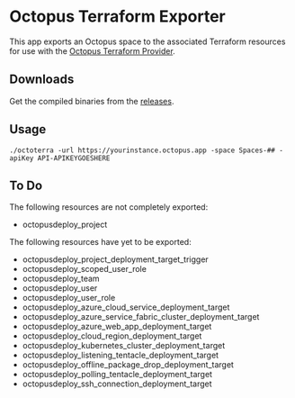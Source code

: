 # Octopus Terraform Exporter

This app exports an Octopus space to the associated Terraform resources for use with the 
[Octopus Terraform Provider](https://registry.terraform.io/providers/OctopusDeployLabs/octopusdeploy).

## Downloads

Get the compiled binaries from the [releases](https://github.com/mcasperson/OctopusTerraformExport/releases).

## Usage

```
./octoterra -url https://yourinstance.octopus.app -space Spaces-## -apiKey API-APIKEYGOESHERE
```

## To Do

The following resources are not completely exported:
* octopusdeploy_project

The following resources have yet to be exported:

* octopusdeploy_project_deployment_target_trigger
* octopusdeploy_scoped_user_role
* octopusdeploy_team
* octopusdeploy_user
* octopusdeploy_user_role
* octopusdeploy_azure_cloud_service_deployment_target
* octopusdeploy_azure_service_fabric_cluster_deployment_target
* octopusdeploy_azure_web_app_deployment_target
* octopusdeploy_cloud_region_deployment_target
* octopusdeploy_kubernetes_cluster_deployment_target
* octopusdeploy_listening_tentacle_deployment_target
* octopusdeploy_offline_package_drop_deployment_target
* octopusdeploy_polling_tentacle_deployment_target
* octopusdeploy_ssh_connection_deployment_target



